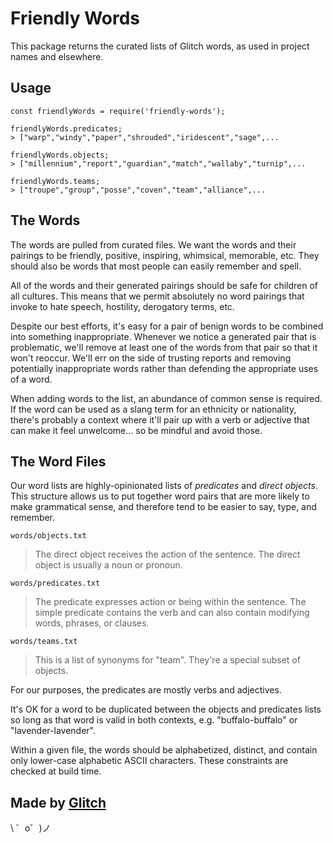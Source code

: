 Friendly Words
=================

This package returns the curated lists of Glitch words, as used in project names and elsewhere.

Usage
---

```
const friendlyWords = require('friendly-words');

friendlyWords.predicates;
> ["warp","windy","paper","shrouded","iridescent","sage",...

friendlyWords.objects;
> ["millennium","report","guardian","match","wallaby","turnip",...

friendlyWords.teams;
> ["troupe","group","posse","coven","team","alliance",...
```


The Words
---------

The words are pulled from curated files. We want the words and their pairings to be friendly, positive, inspiring, whimsical, memorable, etc.  They should also be words that most people can easily remember and spell.

All of the words and their generated pairings should be safe for children of all cultures. This means that we permit absolutely no word pairings that invoke to hate speech, hostility, derogatory terms, etc. 

Despite our best efforts, it's easy for a pair of benign words to be combined into something inappropriate. Whenever we notice a generated pair that is problematic, we'll remove at least one of the words from that pair so that it won't reoccur. We'll err on the side of trusting reports and removing potentially inappropriate words rather than defending the appropriate uses of a word.

When adding words to the list, an abundance of common sense is required. If the word can be used as a slang term for an ethnicity or nationality, there's probably a context where it'll pair up with a verb or adjective that can make it feel unwelcome... so be mindful and avoid those.

The Word Files
--------------

Our word lists are highly-opinionated lists of *predicates* and *direct objects*.  This structure allows us to put together word pairs that are more likely to make grammatical sense, and therefore tend to be easier to say, type, and remember.

`words/objects.txt`

> The direct object receives the action of the sentence. The direct object is usually a noun or pronoun.

`words/predicates.txt`

> The predicate expresses action or being within the sentence. The simple predicate contains the verb and can also contain modifying words, phrases, or clauses.

`words/teams.txt`

> This is a list of synonyms for "team".  They're a special subset of objects.

For our purposes, the predicates are mostly verbs and adjectives.

It's OK for a word to be duplicated between the objects and predicates lists so long as that word is valid in both contexts,  e.g. "buffalo-buffalo" or "lavender-lavender".

Within a given file, the words should be alphabetized, distinct, and contain only lower-case alphabetic ASCII characters.  These constraints are checked at build time.

Made by [Glitch](https://glitch.com/)
-------------------

\ ゜o゜)ノ
